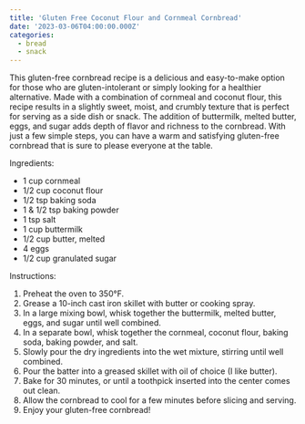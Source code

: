 ```yaml
---
title: 'Gluten Free Coconut Flour and Cornmeal Cornbread'
date: '2023-03-06T04:00:00.000Z'
categories:
  - bread
  - snack
---
```

This gluten-free cornbread recipe is a delicious and easy-to-make option for those who are gluten-intolerant or simply looking for a healthier alternative. Made with a combination of cornmeal and coconut flour, this recipe results in a slightly sweet, moist, and crumbly texture that is perfect for serving as a side dish or snack. The addition of buttermilk, melted butter, eggs, and sugar adds depth of flavor and richness to the cornbread. With just a few simple steps, you can have a warm and satisfying gluten-free cornbread that is sure to please everyone at the table.

Ingredients:
* 1 cup cornmeal
* 1/2 cup coconut flour
* 1/2 tsp baking soda
* 1 & 1/2 tsp baking powder
* 1 tsp salt
* 1 cup buttermilk
* 1/2 cup butter, melted
* 4 eggs
* 1/2 cup granulated sugar

Instructions:
1. Preheat the oven to 350°F.
2. Grease a 10-inch cast iron skillet with butter or cooking spray.
3. In a large mixing bowl, whisk together the buttermilk, melted butter, eggs, and sugar until well combined.
4. In a separate bowl, whisk together the cornmeal, coconut flour, baking soda, baking powder, and salt.
5. Slowly pour the dry ingredients into the wet mixture, stirring until well combined.
6. Pour the batter into a greased skillet with oil of choice (I like butter).
7. Bake for 30 minutes, or until a toothpick inserted into the center comes out clean.
8. Allow the cornbread to cool for a few minutes before slicing and serving.
9. Enjoy your gluten-free cornbread!


